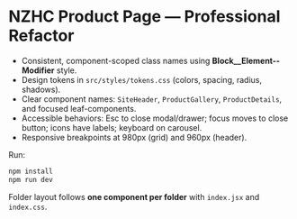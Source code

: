 # NZHC Product Page — Professional Refactor

- Consistent, component-scoped class names using **Block__Element--Modifier** style.
- Design tokens in `src/styles/tokens.css` (colors, spacing, radius, shadows).
- Clear component names: `SiteHeader`, `ProductGallery`, `ProductDetails`, and focused leaf-components.
- Accessible behaviors: Esc to close modal/drawer; focus moves to close button; icons have labels; keyboard on carousel.
- Responsive breakpoints at 980px (grid) and 960px (header).

Run:
```bash
npm install
npm run dev
```

Folder layout follows **one component per folder** with `index.jsx` and `index.css`.
